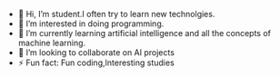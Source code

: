 - 👋 Hi, I’m student.I often try to learn new technolgies.
- 👀 I’m interested in doing programming.
- 🌱 I’m currently learning artificial intelligence and all the concepts of machine learning.
- 💞️ I’m looking to collaborate on AI projects
- ⚡ Fun fact: Fun coding,Interesting studies

<!---
Sonam-14/Sonam-14 is a ✨ special ✨ repository because its `README.md` (this file) appears on your GitHub profile.
You can click the Preview link to take a look at your changes.
--->
